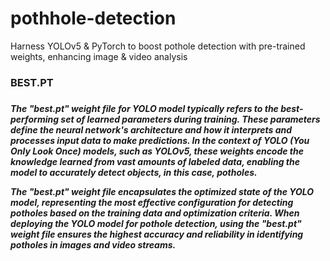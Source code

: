 # pothhole-detection
Harness YOLOv5 &amp; PyTorch to boost pothole detection with pre-trained weights, enhancing image &amp; video analysis

<h3>BEST.PT<h3>
<h5>The "best.pt" weight file for YOLO model typically refers to the best-performing set of learned parameters during training. These parameters define the neural network's architecture and how it interprets and processes input data to make predictions. In the context of YOLO (You Only Look Once) models, such as YOLOv5, these weights encode the knowledge learned from vast amounts of labeled data, enabling the model to accurately detect objects, in this case, potholes.

The "best.pt" weight file encapsulates the optimized state of the YOLO model, representing the most effective configuration for detecting potholes based on the training data and optimization criteria. When deploying the YOLO model for pothole detection, using the "best.pt" weight file ensures the highest accuracy and reliability in identifying potholes in images and video streams.<h5>

